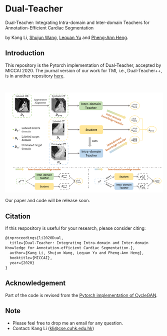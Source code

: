 # Dual-Teacher
Dual-Teacher: Integrating Intra-domain and Inter-domain Teachers for Annotation-Efficient Cardiac Segmentation

by Kang Li, [Shujun Wang](https://www.cse.cuhk.edu.hk/~sjwang), [Lequan Yu](https://yulequan.github.io/) and [Pheng-Ann Heng](http://www.cse.cuhk.edu.hk/~pheng/).

## Introduction
This repository is the Pytorch implementation of Dual-Teacher, accepted by MICCAI 2020.
The journal version of our work for TMI, i.e., Dual-Teacher++, is in another repository [here](https://github.com/kli-lalala/Dual-Teacher-).

<br/>
<p align="center">
  <img src="main_frame.png">
</p>


Our paper and code will be release soon.


## Citation
If this respository is useful for your research, please consider citing:
```angular2html
@inproceedings{li2020Dual,
  title={Dual-Teacher: Integrating Intra-domain and Inter-domain Knowledge for Annotation-efficient Cardiac Segmentation.},
  author={Kang Li, Shujun Wang, Lequan Yu and Pheng-Ann Heng},
  booktitle={MICCAI}, 
  year={2020}
}
```


## Acknowledgement
Part of the code is revised from the [Pytorch implementation of CycleGAN](https://github.com/junyanz/pytorch-CycleGAN-and-pix2pix).

## Note
* Please feel free to drop me an email for any question.
* Contact: Kang Li (kli@cse.cuhk.edu.hk)

